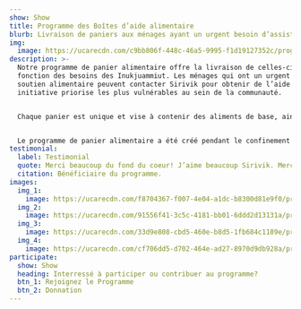 ```yaml
---
show: Show
title: Programme des Boîtes d’aide alimentaire
blurb: Livraison de paniers aux ménages ayant un urgent besoin d’assistance
img:
  image: https://ucarecdn.com/c9bb806f-448c-46a5-9995-f1d19127352c/program_foodbox_hero_hu4df5549f3de5a8fdb5aeae6294f1f615_2734407_1000x600_fit_q75_box.jpg
description: >-
  Notre programme de panier alimentaire offre la livraison de celles-ci en
  fonction des besoins des Inukjuammiut. Les ménages qui ont un urgent besoin de
  soutien alimentaire peuvent contacter Sirivik pour obtenir de l’aide. Cette
  initiative priorise les plus vulnérables au sein de la communauté.


  Chaque panier est unique et vise à contenir des aliments de base, ainsi que des recettes simples se mariant au contenu dans le but d’accroître les compétences des participants en matière d’alimentation saine et de préparation des aliments.


  Le programme de panier alimentaire a été créé pendant le confinement du printemps 2020 et a évolué depuis, prenant de nombreuses formes tout en veillant à ce que le soutien alimentaire aux Inukjuammiuts se poursuive.
testimonial:
  label: Testimonial
  quote: Merci beaucoup du fond du coeur! J’aime beaucoup Sirivik. Merci”
  citation: Bénéficiaire du programme.
images:
  img_1:
    image: https://ucarecdn.com/f8704367-f007-4e04-a1dc-b8300d81e9f0/program_foodbox_gallery_1_hu3a6b4452bbc44feb794aadb569532b29_2796018_0x600_resize_q75_box.jpg
  img_2:
    image: https://ucarecdn.com/91556f41-3c5c-4181-bb01-6ddd2d13131a/program_foodbox_gallery_2_huab38dafdc00e553df5be7c796dd95600_800807_0x600_resize_q75_box.jpg
  img_3:
    image: https://ucarecdn.com/33d9e808-cbd5-460e-b8d5-1fb684c1189e/program_foodbox_gallery_3_hu599df6fd449af6d90421488ca87be053_772967_600x600_fill_q75_box_smart1.jpg
  img_4:
    image: https://ucarecdn.com/cf706dd5-d702-464e-ad27-8970d9db928a/program_foodbox_gallery_4_hu49f2e3512afcd7686244f249e0e17844_901058_600x600_fill_q75_box_smart1.jpg
participate:
  show: Show
  heading: Interressé à participer ou contribuer au programme?
  btn_1: Rejoignez le Programme
  btn_2: Donnation
---
```

